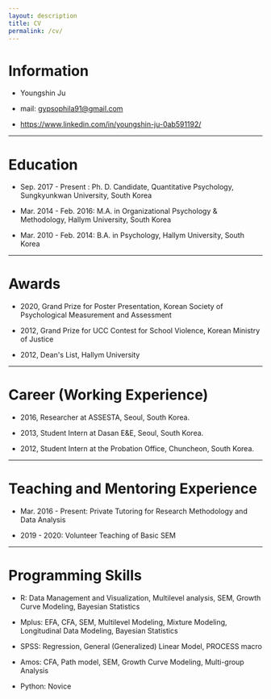 ```yaml
---
layout: description
title: CV
permalink: /cv/
---
```


# Information

*  Youngshin Ju

*  mail: gypsophila91@gmail.com

*  https://www.linkedin.com/in/youngshin-ju-0ab591192/

* * *

# Education

*  Sep. 2017 - Present    : Ph. D. Candidate, Quantitative Psychology, Sungkyunkwan University, South Korea

*  Mar. 2014 - Feb. 2016: M.A. in Organizational Psychology & Methodology, Hallym University, South Korea

*  Mar. 2010 - Feb. 2014: B.A. in Psychology, Hallym University, South Korea 

* * *

# Awards

*  2020, Grand Prize for Poster Presentation, Korean Society of Psychological Measurement and Assessment

*  2012, Grand Prize for UCC Contest for School Violence, Korean Ministry of Justice

*  2012, Dean's List, Hallym University

* * *

# Career (Working Experience)

*  2016, Researcher at ASSESTA, Seoul, South Korea. 

*  2013, Student Intern at Dasan E&E, Seoul, South Korea. 

*  2012, Student Intern at the Probation Office, Chuncheon, South Korea. 

* * *

# Teaching and Mentoring Experience

* Mar. 2016 - Present: Private Tutoring for Research Methodology and Data Analysis

* 2019 - 2020: Volunteer Teaching of Basic SEM

* * *

# Programming Skills

*  R: Data Management and Visualization, Multilevel analysis, SEM, Growth Curve Modeling, Bayesian Statistics

*  Mplus: EFA, CFA, SEM, Multilevel Modeling, Mixture Modeling, Longitudinal Data Modeling, Bayesian Statistics

*  SPSS: Regression, General (Generalized) Linear Model, PROCESS macro

*  Amos: CFA, Path model, SEM, Growth Curve Modeling, Multi-group Analysis

* Python: Novice


